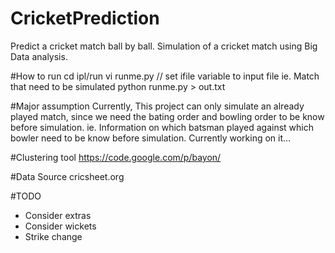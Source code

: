 # CricketPrediction
Predict a cricket match ball by ball. Simulation of a cricket match using Big Data analysis.

#How to run
cd ipl/run
vi runme.py
// set ifile variable to input file ie. Match that need to be simulated
python runme.py > out.txt


#Major assumption
Currently, This project can only simulate an already played match, since we need the bating order and bowling order to be know before simulation. ie. Information on which batsman played against which bowler need to be know before simulation. Currently working on it...

#Clustering tool
https://code.google.com/p/bayon/

#Data Source
cricsheet.org

#TODO
- Consider extras
- Consider wickets
- Strike change
